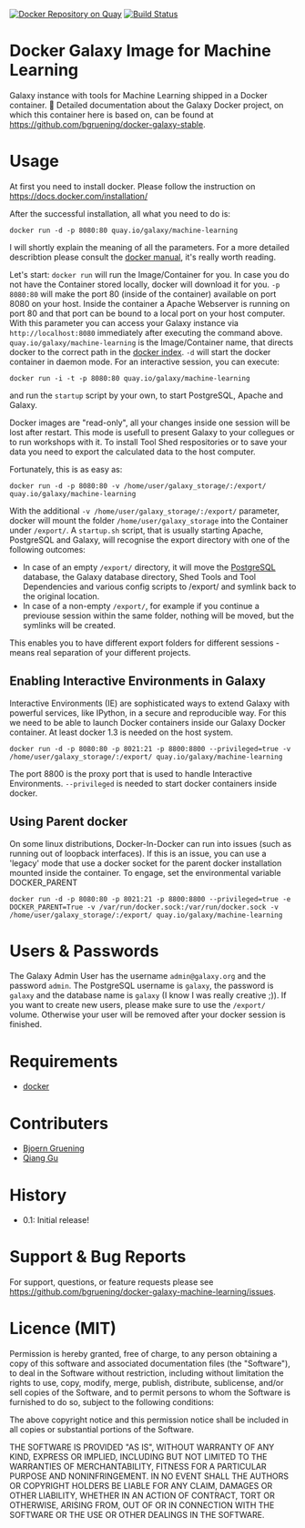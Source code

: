 [![Docker Repository on Quay](https://quay.io/repository/galaxy/machine-learning/status "Docker Repository on Quay")](https://quay.io/repository/galaxy/machine-learning)
[![Build Status](https://travis-ci.org/bgruening/docker-galaxy-machine-learning.svg?branch=master)](https://travis-ci.org/bgruening/docker-galaxy-machine-learning)

# Docker Galaxy Image for Machine Learning

Galaxy instance with tools for Machine Learning shipped in a Docker container. :whale:
Detailed documentation about the Galaxy Docker project, on which this container here is based on, can be found at https://github.com/bgruening/docker-galaxy-stable.


Usage
=====

At first you need to install docker. Please follow the instruction on https://docs.docker.com/installation/

After the successful installation, all what you need to do is:

``docker run -d -p 8080:80 quay.io/galaxy/machine-learning``

I will shortly explain the meaning of all the parameters. For a more detailed describtion please consult
the [docker manual](http://docs.docker.io/), it's really worth reading.

Let's start: ``docker run`` will run the Image/Container for you.
In case you do not have the Container stored locally, docker will download it for you. ``-p 8080:80``
will make the port 80 (inside of the container) available on port 8080 on your host.
Inside the container a Apache Webserver is running on port 80 and that port can be bound to a
local port on your host computer. With this parameter you can access your Galaxy instance via ``http://localhost:8080``
immediately after executing the command above. ``quay.io/galaxy/machine-learning`` is the Image/Container name,
that directs docker to the correct path in the [docker index](https://index.docker.io/u/bgruening/galaxy-imaging/). ``-d``
will start the docker container in daemon mode. For an interactive session, you can execute:

``docker run -i -t -p 8080:80 quay.io/galaxy/machine-learning``

and run the ``` startup ``` script by your own, to start PostgreSQL, Apache and Galaxy.

Docker images are "read-only", all your changes inside one session will be lost after restart. This mode is usefull to present Galaxy to your collegues or to run workshops with it. To install Tool Shed respositories or to save your data you need to export the calculated data to the host computer.

Fortunately, this is as easy as:

``docker run -d -p 8080:80 -v /home/user/galaxy_storage/:/export/ quay.io/galaxy/machine-learning``

With the additional ``-v /home/user/galaxy_storage/:/export/`` parameter, docker will mount the folder ``/home/user/galaxy_storage`` into the Container under ``/export/``. A ``startup.sh`` script, that is usually starting Apache, PostgreSQL and Galaxy, will recognise the export directory with one of the following outcomes:

  - In case of an empty ``/export/`` directory, it will move the [PostgreSQL](http://www.postgresql.org/) database, the Galaxy database directory, Shed Tools and Tool Dependencies and various config scripts to /export/ and symlink back to the original location.
  - In case of a non-empty ``/export/``, for example if you continue a previouse session within the same folder, nothing will be moved, but the symlinks will be created.

This enables you to have different export folders for different sessions - means real separation of your different projects.


Enabling Interactive Environments in Galaxy
-------------------------------------------

Interactive Environments (IE) are sophisticated ways to extend Galaxy with powerful services, like IPython, in a secure and reproducible way.
For this we need to be able to launch Docker containers inside our Galaxy Docker container. At least docker 1.3 is needed on the host system.

``docker run -d -p 8080:80 -p 8021:21 -p 8800:8800 --privileged=true -v /home/user/galaxy_storage/:/export/ quay.io/galaxy/machine-learning``

The port 8800 is the proxy port that is used to handle Interactive Environments. ``--privileged`` is needed to start docker containers inside docker.

Using Parent docker
-------------------
On some linux distributions, Docker-In-Docker can run into issues (such as running out of loopback interfaces). If this is an issue,
you can use a 'legacy' mode that use a docker socket for the parent docker installation mounted inside the container. To engage, set the
environmental variable DOCKER_PARENT

``docker run -d -p 8080:80 -p 8021:21 -p 8800:8800 --privileged=true -e DOCKER_PARENT=True -v /var/run/docker.sock:/var/run/docker.sock -v /home/user/galaxy_storage/:/export/ quay.io/galaxy/machine-learning``



Users & Passwords
================

The Galaxy Admin User has the username ``admin@galaxy.org`` and the password ``admin``.
The PostgreSQL username is ``galaxy``, the password is ``galaxy`` and the database name is ``galaxy`` (I know I was really creative ;)).
If you want to create new users, please make sure to use the ``/export/`` volume. Otherwise your user will be removed after your docker session is finished.


Requirements
============

- [docker](https://docs.docker.com/installation/)


Contributers
============

 - [Bjoern Gruening](https://github.com/bgruening)
 - [Qiang Gu](https://github.com/qiagu)


History
=======

 - 0.1: Initial release!


Support & Bug Reports
=====================

For support, questions, or feature requests please see https://github.com/bgruening/docker-galaxy-machine-learning/issues.



Licence (MIT)
=============

Permission is hereby granted, free of charge, to any person obtaining a copy
of this software and associated documentation files (the "Software"), to deal
in the Software without restriction, including without limitation the rights
to use, copy, modify, merge, publish, distribute, sublicense, and/or sell
copies of the Software, and to permit persons to whom the Software is
furnished to do so, subject to the following conditions:

The above copyright notice and this permission notice shall be included in
all copies or substantial portions of the Software.

THE SOFTWARE IS PROVIDED "AS IS", WITHOUT WARRANTY OF ANY KIND, EXPRESS OR
IMPLIED, INCLUDING BUT NOT LIMITED TO THE WARRANTIES OF MERCHANTABILITY,
FITNESS FOR A PARTICULAR PURPOSE AND NONINFRINGEMENT. IN NO EVENT SHALL THE
AUTHORS OR COPYRIGHT HOLDERS BE LIABLE FOR ANY CLAIM, DAMAGES OR OTHER
LIABILITY, WHETHER IN AN ACTION OF CONTRACT, TORT OR OTHERWISE, ARISING FROM,
OUT OF OR IN CONNECTION WITH THE SOFTWARE OR THE USE OR OTHER DEALINGS IN
THE SOFTWARE.

